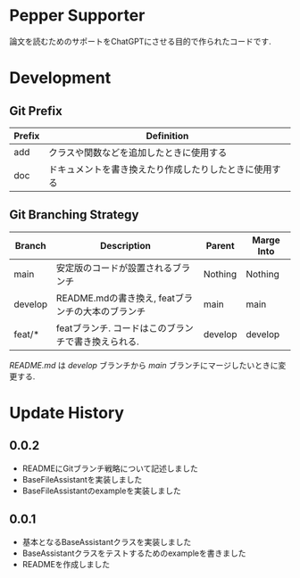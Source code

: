 # Pepper Supporter

論文を読むためのサポートをChatGPTにさせる目的で作られたコードです.

# Development

## Git Prefix

| Prefix | Definition                  |
|--------|-----------------------------|
| add    | クラスや関数などを追加したときに使用する        |
| doc    | ドキュメントを書き換えたり作成したりしたときに使用する |

## Git Branching Strategy

| Branch  | Description                      | Parent  | Marge Into |
|---------|----------------------------------|---------|------------|
| main    | 安定版のコードが設置されるブランチ                | Nothing | Nothing    |
| develop | README.mdの書き換え, featブランチの大本のブランチ | main    | main       |
| feat/*  | featブランチ. コードはこのブランチで書き換えられる.    | develop | develop    |

*README.md* は *develop* ブランチから *main* ブランチにマージしたいときに変更する.

# Update History

## 0.0.2

- READMEにGitブランチ戦略について記述しました
- BaseFileAssistantを実装しました
- BaseFileAssistantのexampleを実装しました


## 0.0.1

- 基本となるBaseAssistantクラスを実装しました
- BaseAssistantクラスをテストするためのexampleを書きました
- READMEを作成しました